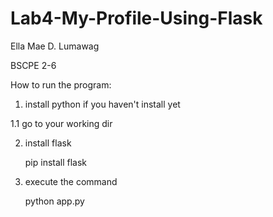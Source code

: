 # Lab4-My-Profile-Using-Flask

Ella Mae D. Lumawag

BSCPE 2-6


How to run the program:
1. install python if you haven't install yet

1.1 go to your working dir 

2. install flask

   pip install flask

3. execute the command 

   python app.py   
